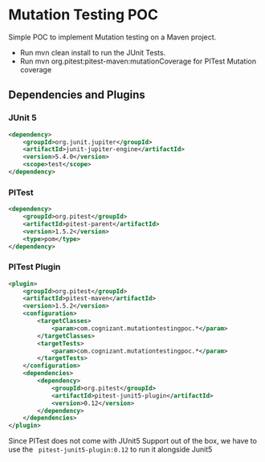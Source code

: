 # Mutation Testing POC
Simple POC to implement Mutation testing on a Maven project.
- Run mvn clean install to run the JUnit Tests.
- Run mvn org.pitest:pitest-maven:mutationCoverage for PITest Mutation coverage

## Dependencies and Plugins
### JUnit 5
```xml
<dependency>
    <groupId>org.junit.jupiter</groupId>
    <artifactId>junit-jupiter-engine</artifactId>
    <version>5.4.0</version>
    <scope>test</scope>
</dependency>
```

### PITest
```xml
<dependency>
    <groupId>org.pitest</groupId>
    <artifactId>pitest-parent</artifactId>
    <version>1.5.2</version>
    <type>pom</type>
</dependency>
```

### PITest Plugin
```xml
<plugin>
    <groupId>org.pitest</groupId>
    <artifactId>pitest-maven</artifactId>
    <version>1.5.2</version>
    <configuration>
        <targetClasses>
            <param>com.cognizant.mutationtestingpoc.*</param>
        </targetClasses>
        <targetTests>
            <param>com.cognizant.mutationtestingpoc.*</param>
        </targetTests>
    </configuration>
    <dependencies>
        <dependency>
            <groupId>org.pitest</groupId>
            <artifactId>pitest-junit5-plugin</artifactId>
            <version>0.12</version>
        </dependency>
    </dependencies>
</plugin>
```
Since PITest does not come with JUnit5 Support out of the box, we have to use the ``` pitest-junit5-plugin:0.12```
to run it alongside Junit5